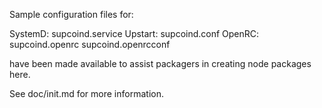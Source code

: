 Sample configuration files for:

SystemD: supcoind.service
Upstart: supcoind.conf
OpenRC:  supcoind.openrc
         supcoind.openrcconf

have been made available to assist packagers in creating node packages here.

See doc/init.md for more information.
